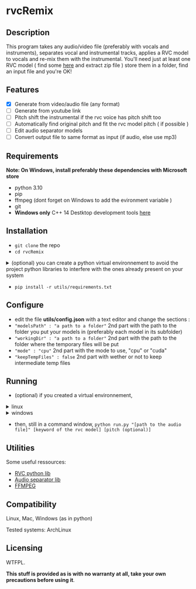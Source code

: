# rvcRemix

## Description

This program takes any audio/video file (preferably with vocals and instruments), separates vocal and instrumental tracks, applies a RVC model to vocals and re-mix them with the instrumental.
You'll need just at least one RVC model ( find some [here](https://voice-models.com/) and extract zip file ) store them in a folder, find an input file and you're OK!

## Features

 - [x] Generate from video/audio file (any format)
 - [ ] Generate from youtube link
 - [ ] Pitch shift the instrumental if the rvc voice has pitch shift too
 - [ ] Automatically find original pitch and fit the rvc model pitch ( if possible )
 - [ ] Edit audio separator models
 - [ ] Convert output file to same format as input (if audio, else use mp3)

## Requirements

**Note: On Windows, install preferably these dependencies with Microsoft store**

 - python 3.10
 - pip
 - ffmpeg (dont forget on Windows to add the evironment variable )
 - git
 - **Windows only** C++ 14 Destktop development tools [here](https://visualstudio.microsoft.com/fr/visual-cpp-build-tools/)

## Installation
 - `git clone` the repo
 - `cd rvcRemix`
<details>
  <summary> (optional) you can create a python virtual environnement to avoid the project python libraries to interfere with the ones already present on your system </summary>

 - run `python -m venv venv`
 <details><summary> linux </summary>

 - then `source venv/bin/activate`

 </details>

 <details><summary> windows </summary>

 - if python has not yet the permission to run scripts, run in an **admin** powershell window : `Set-ExecutionPolicy -ExecutionPolicy RemoteSigned -Scope CurrentUser`

 - then `.\venv\Scripts\Activate.ps1` (if you're using powershell) or `venv\Scripts\activate` (if you're using cmd)

 </details>

 </details>
 
 - `pip install -r utils/requirements.txt`
 
## Configure

 - edit the file **utils/config.json** with a text editor and change the sections :
 - `"modelsPath" : "a path to a folder"` 2nd part with the path to the folder you put your models in (preferably each model in its subfolder)
 - `"workingDir" : "a path to a folder"` 2nd part with the path to the folder where the temporary files will be put
 - `"mode" : "cpu"` 2nd part with the mode to use, "cpu" or  "cuda"
 - `"keepTempFiles" : false` 2nd part with wether or not to keep intermediate  temp files

## Running

 - (optional) if you created a virtual environnement,
 
 <details><summary> linux </summary>

 - run command `source venv/bin/activate`

 </details>

 <details><summary> windows </summary>

 - run command `.\venv\Scripts\Activate.ps1` in a powershell

 </details>

 - then, still in a command window, `python run.py "[path to the audio file]" [keyword of the rvc model] [pitch (optional)]` 

## Utilities

Some useful ressources:

 - [RVC python lib](https://pypi.org/project/rvc-python/)
 - [Audio separator lib](https://pypi.org/project/audio-separator/)
 - [FFMPEG](https://ffmpeg.org/)
 
## Compatibility
Linux, Mac, Windows (as in python)

Tested systems:
ArchLinux

## Licensing
WTFPL.

**This stuff is provided as is with no warranty at all, take your own precautions before using it**.
 